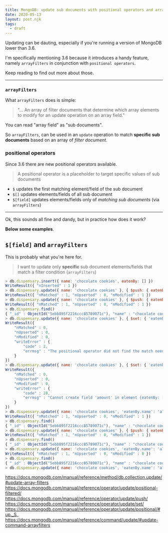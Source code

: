 ```yaml
---
title: MongoDB: update sub documents with positional operators and arrayFilters
date: 2020-05-13
layout: post.njk
tags:
  - draft
---
```


Updating can be dauting, especially if you're running a version of MongoDB lower than 3.6.

I'm specifically mentioning 3.6 because it introduces a handy feature, namely `arrayFilters` in conjunction with `positional operators`.

Keep reading to find out more about those.

---

### `arrayFilters`

What `arrayFilters` does is simple:

> "... An array of filter documents that determine which array elements to modify for an update operation on an array field."

You can read "array field" as "sub documents".

So `arrayFilters`, can be used in an `update` operation to match **specific sub documents** based on an array of *filter document*.

### positional operators

Since 3.6 there are new positional operators available.

> A positional operator is a placeholder to target specific values of sub documents

- `$` updates the first matching element/field of the sub document
- `$[]` updates elements/fields of all sub document
- `$[field]` updates elements/fields only of *matching sub documents* (via `arrayFilters`)

---

Ok, this sounds all fine and dandy, but in practice how does it work?

**Below some examples**.

## `$[field]` and `arrayFilters`

This is probably what you're here for.

> I want to update only **specific** sub document elements/fields that match a filter condition (`arrayFilters`)

```js
> db.dispensary.insert({ name: 'chocolate cookies', eatenBy: [] })
WriteResult({ "nInserted" : 1 })
> db.dispensary.update({ name: 'chocolate cookies' }, { $push: { eatenBy: { name: 'alice', amount: 2 } } })
WriteResult({ "nMatched" : 1, "nUpserted" : 0, "nModified" : 1 })
> db.dispensary.update({ name: 'chocolate cookies' }, { $push: { eatenBy: { name: 'bob', amount: 3 } } })
WriteResult({ "nMatched" : 1, "nUpserted" : 0, "nModified" : 1 })
> db.dispensary.find()
{ "_id" : ObjectId("5ebb895f2216ccc85789071c"), "name" : "chocolate cookies", "eatenBy" : [ { "name" : "alice", "amount" : 2 }, { "name" : "bob", "amount" : 3 } ] }
> db.dispensary.update({ name: 'chocolate cookies' }, { $set: { 'eatenBy.$.amount': 1 } })
WriteResult({
	"nMatched" : 0,
	"nUpserted" : 0,
	"nModified" : 0,
	"writeError" : {
		"code" : 2,
		"errmsg" : "The positional operator did not find the match needed from the query."
	}
})
> db.dispensary.update({ name: 'chocolate cookies' }, { $set: { 'eatenBy.amount': 1 } })
WriteResult({
	"nMatched" : 0,
	"nUpserted" : 0,
	"nModified" : 0,
	"writeError" : {
		"code" : 28,
		"errmsg" : "Cannot create field 'amount' in element {eatenBy: [ { name: \"alice\", amount: 2.0 }, { name: \"bob\", amount: 3.0 } ]}"
	}
})
> db.dispensary.update({ name: 'chocolate cookies', 'eatenBy.name': 'alice' }, { $set: { 'eatenBy.$.amount': 1 } }, {})
WriteResult({ "nMatched" : 1, "nUpserted" : 0, "nModified" : 1 })
> db.dispensary.find()
{ "_id" : ObjectId("5ebb895f2216ccc85789071c"), "name" : "chocolate cookies", "eatenBy" : [ { "name" : "alice", "amount" : 1 }, { "name" : "bob", "amount" : 3 } ] }
> db.dispensary.update({ name: 'chocolate cookies' }, { $push: { eatenBy: { name: 'alice', amount: 3 } } })
WriteResult({ "nMatched" : 1, "nUpserted" : 0, "nModified" : 1 })
> db.dispensary.find()
{ "_id" : ObjectId("5ebb895f2216ccc85789071c"), "name" : "chocolate cookies", "eatenBy" : [ { "name" : "alice", "amount" : 1 }, { "name" : "bob", "amount" : 3 }, { "name" : "alice", "amount" : 3 } ] }
> db.dispensary.update({ name: 'chocolate cookies', 'eatenBy.name': 'alice' }, { $set: { 'eatenBy.$.amount': 1 } }, {})
WriteResult({ "nMatched" : 1, "nUpserted" : 0, "nModified" : 0 })
> db.dispensary.find()
{ "_id" : ObjectId("5ebb895f2216ccc85789071c"), "name" : "chocolate cookies", "eatenBy" : [ { "name" : "alice", "amount" : 1 }, { "name" : "bob", "amount" : 3 }, { "name" : "alice", "amount" : 3 } ] }
> db.dispensary.update({ name: 'chocolate cookies', 'eatenBy.name': 'alice' }, { $set: { 'eatenBy.$.amount': 1 } }, {})
```


https://docs.mongodb.com/manual/reference/method/db.collection.update/#update-array-filters
https://docs.mongodb.com/manual/reference/operator/update/positional-filtered/
https://docs.mongodb.com/manual/reference/operator/update/push/
https://docs.mongodb.com/manual/reference/operator/update/set/
https://docs.mongodb.com/manual/reference/operator/update/positional/#up._S_
https://docs.mongodb.com/manual/reference/command/update/#update-command-arrayfilters
